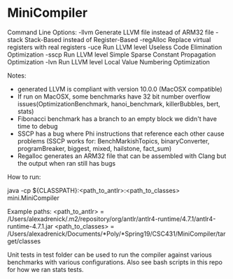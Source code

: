 # MiniCompiler

Command Line Options:
-llvm		Generate LLVM file instead of ARM32 file
-stack 		Stack-Based instead of Register-Based
-regAlloc	Replace virtual registers with real registers
-uce		Run LLVM level Useless Code Elimination Optimization
-sscp 		Run LLVM level Simple Sparse Constant Propagation Optimization
-lvn 		Run LLVM level Local Value Numbering Optimization

Notes:
* generated LLVM is compliant with version 10.0.0 (MacOSX compatible)
* If run on MacOSX, some benchmarks have 32 bit number overflow issues(OptimizationBenchmark, hanoi_benchmark, killerBubbles, bert, stats)
* Fibonacci benchmark has a branch to an empty block we didn't have time to debug
* SSCP has a bug where Phi instructions that reference each other cause problems (SSCP works for: BenchMarkishTopics, binaryConverter, programBreaker, biggest, mixed, hailstone, fact_sum)
* Regalloc generates an ARM32 file that can be assembled with Clang but the output when ran still has bugs

How to run:

java -cp ${CLASSPATH}:<path_to_antlr>:<path_to_classes> mini.MiniCompiler <filename> <flags>

Example paths:
<path_to_antlr> = /Users/alexadrenick/.m2/repository/org/antlr/antlr4-runtime/4.7.1/antlr4-runtime-4.7.1.jar
<path_to_classes> = /Users/alexadrenick/Documents/*Poly/*Spring19/CSC431/MiniCompiler/target/classes

Unit tests in test folder can be used to run the compiler against various benchmarks with various configurations. 
Also see bash scripts in this repo for how we ran stats tests.
